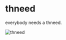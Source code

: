 # thneed
everybody needs a thneed.

![thneed](https://github.com/imeugeneco/thneed/assets/47231140/827d9abb-20d3-4a1e-9ac4-41d5ab3bf9a0)
